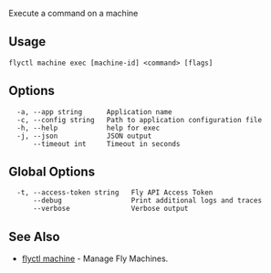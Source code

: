 Execute a command on a machine


## Usage
~~~
flyctl machine exec [machine-id] <command> [flags]
~~~

## Options

~~~
  -a, --app string      Application name
  -c, --config string   Path to application configuration file
  -h, --help            help for exec
  -j, --json            JSON output
      --timeout int     Timeout in seconds
~~~

## Global Options

~~~
  -t, --access-token string   Fly API Access Token
      --debug                 Print additional logs and traces
      --verbose               Verbose output
~~~

## See Also

* [flyctl machine](/docs/flyctl/machine/)	 - Manage Fly Machines.

